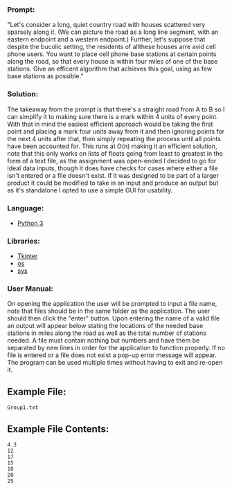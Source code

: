 ### Prompt:

"Let's consider a long, quiet country road with houses scattered very sparsely along it. (We can picture the road as a long line segment, with an eastern endpoint and a western endpoint.) Further, let's suppose that despite the bucolic setting, the residents of allthese houses arre avid cell phone users. You want to place cell phone base stations at certain points along the road, so that every house is within four miles of one of the base stations. Give an efficent algorithm that achieves this goal, using as few base stations as possible."

### Solution:

The takeaway from the prompt is that there's a straight road from A to B so I can simplify it to making sure there is a mark within 4 units of every point. With that in mind the easiest efficient approach would be taking the first point and placing a mark four units away from it and then ignoring points for the next 4 units after that, then simply repeating the process until all points have been accounted for. This runs at O(n) making it an efficient solution, note that this only works on lists of floats going from least to greatest in the form of a text file, as the assignment was open-ended I decided to go for ideal data inputs, though it does have checks for cases where either a file isn't entered or a file doesn't exist. If it was designed to be part of a larger product it could be modified to take in an input and produce an output but as it's standalone I opted to use a simple GUI for usability.

### Language:

- [Python 3](https://www.python.org/downloads/)

### Libraries:

- [Tkinter](https://docs.python.org/3/library/tkinter.html)
- [os](https://docs.python.org/3/library/os.html)
- [sys](https://docs.python.org/3/library/sys.html)

### User Manual:

On opening the application the user will be prompted to input a file name, note that files should be in the same folder as the application. The user should then click the "enter" button. Upon entering the name of a valid file an output will appear below stating the locations of the needed base stations in miles along the road as well as the total number of stations needed. A file must contain nothing but numbers and have them be separated by new lines in order for the application to function properly. If no file is entered or a file does not exist a pop-up error message will appear. The program can be used multiple times without having to exit and re-open it.

## Example File:

    Group1.txt
    
## Example File Contents:

    4.3
    12
    17
    15
    18
    20
    25
